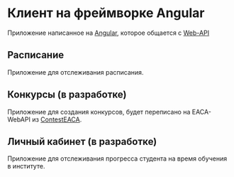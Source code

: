 # Клиент на фреймворке Angular

Приложение написанное на [Angular](https://angular.io/), которое общается с [Web-API](https://github.com/EACU/WebApi)

## Расписание

Приложение для отслеживания расписания.

## Конкурсы (в разработке)

Приложение для создания конкурсов, будет переписано на EACA-WebAPI из [ContestEACA](https://github.com/Eqip3u/ContestEACA).

## Личный кабинет (в разработке)

Приложение для отслеживания прогресса студента на время обучения в институте.